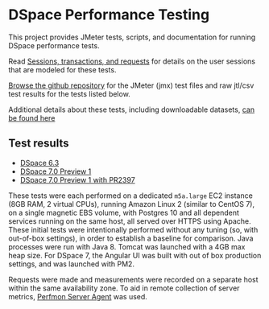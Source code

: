 # DSpace Performance Testing

This project provides JMeter tests, scripts, and documentation for running DSpace performance tests.

Read [Sessions, transactions, and requests](doc/sessions.md) for details on the user sessions that are
modeled for these tests.

[Browse the github repository](https://github.com/cwilper/dspace-perftest) for the JMeter (jmx) test files and
raw jtl/csv test results for the tests listed below.

Additional details about these tests, including downloadable datasets, [can be found here](https://wiki.duraspace.org/display/DSPACE/DSpace+7+Performance+Testing)

## Test results

* [DSpace 6.3](report/2019-06-04/6.3/README.md)
* [DSpace 7.0 Preview 1](report/2019-06-04/7.0-preview-1/README.md)
* [DSpace 7.0 Preview 1 with PR2397](report/2019-06-04/7.0-preview-1_PR2397/README.md)

These tests were each performed on a dedicated `m5a.large` EC2 instance (8GB RAM, 2 virtual CPUs),
running Amazon Linux 2 (similar to CentOS 7), on a single magnetic EBS volume, with Postgres 10 and
all dependent services running on the same host, all served over HTTPS using Apache. These initial tests
were intentionally performed without any tuning (so, with out-of-box settings), in order to
establish a baseline for comparison. Java processes were run with Java 8. Tomcat was launched with
a 4GB max heap size. For DSpace 7, the Angular UI was built with out of box production settings, and
was launched with PM2.

Requests were made and measurements were recorded on a separate host within the same availability zone.
To aid in remote collection of server metrics, [Perfmon Server Agent](https://github.com/undera/perfmon-agent/)
was used.
